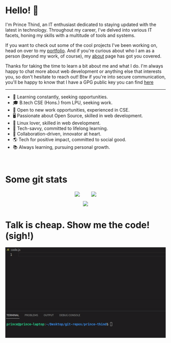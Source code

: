 <!-- <p align="center">
<a href="https://prince-thind.github.io/">
<kbd>
<img src="./banner.png" />
</kbd>
</a>
</p> -->

# Hello! 👋

I'm Prince Thind, an IT enthusiast dedicated to staying updated with the latest in technology. Throughout my career, I've delved into various IT facets, honing my skills with a multitude of tools and systems.

If you want to check out some of the cool projects I've been working on, head on over to my [portfolio][0]. And if you're curious about who I am as a person (beyond my work, of course), my [about][1] page has got you covered.

Thanks for taking the time to learn a bit about me and what I do. I'm always happy to chat more about web development or anything else that interests you, so don't hesitate to reach out! Btw if you're into secure communication, you'll be happy to know that I have a GPG public key you can find [here](https://keys.openpgp.org/search?q=A82F31738FD6E139756D138507A6F22BE2B969C1)

<hr>

- 🌱 Learning constantly, seeking opportunities.
- 🎓 B.tech CSE (Hons.) from LPU, seeking work.
- 💼 Open to new work opportunities, experienced in CSE.
- 🖥️ Passionate about Open Source, skilled in web development.
- 🐧 Linux lover, skilled in web development.
- 🚀 Tech-savvy, committed to lifelong learning.
- 🌟 Collaboration-driven, innovator at heart.
- 🌎 Tech for positive impact, committed to social good.
- 📚 Always learning, pursuing personal growth.

<br>

# Some git stats

<p  align="center">
   <img  align="center" src= "https://streak-stats.demolab.com?user=prince-thind&theme=dark&border_radius=5&mode=weekly" width = 400>
   &nbsp; &nbsp; &nbsp; &nbsp; 
   <img align="center" src= "https://github-readme-stats.vercel.app/api/top-langs/?username=prince-thind&theme=dark&layout=compact&langs_count=4" width = 400>
</p>

<p  align="center">
<img src="https://github-profile-summary-cards.vercel.app/api/cards/profile-details?username=prince-thind&theme=github_dark">
</p>

# Talk is cheap. Show me the code! (sigh!)

<p align="center">
<kbd>
<img src="./code-joke.gif" />
</kbd>
</p>

<br>

<!-- links to your social media accounts -->

[0]: https://prince-thind.github.io/
[1]: https://prince-thind.github.io/about
